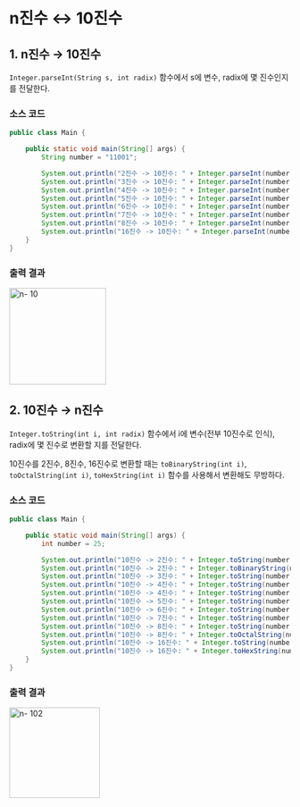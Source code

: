 # n진수 ↔ 10진수

## 1. n진수 → 10진수
`Integer.parseInt(String s, int radix)` 함수에서 s에 변수, radix에 몇 진수인지를 전달한다.

### 소스 코드
```java
public class Main {

    public static void main(String[] args) {
        String number = "11001";

        System.out.println("2진수 -> 10진수: " + Integer.parseInt(number, 2));
        System.out.println("3진수 -> 10진수: " + Integer.parseInt(number, 3));
        System.out.println("4진수 -> 10진수: " + Integer.parseInt(number, 4));
        System.out.println("5진수 -> 10진수: " + Integer.parseInt(number, 5));
        System.out.println("6진수 -> 10진수: " + Integer.parseInt(number, 6));
        System.out.println("7진수 -> 10진수: " + Integer.parseInt(number, 7));
        System.out.println("8진수 -> 10진수: " + Integer.parseInt(number, 8));
        System.out.println("16진수 -> 10진수: " + Integer.parseInt(number, 16));
    }
}
```

### 출력 결과
<img width="173" alt="n- 10" src="https://user-images.githubusercontent.com/62989828/212836511-06dda9b8-55cc-411f-a106-ec1476508245.png">

## 2. 10진수 → n진수
`Integer.toString(int i, int radix)` 함수에서 i에 변수(전부 10진수로 인식), radix에 몇 진수로 변환할 지를 전달한다.

10진수를 2진수, 8진수, 16진수로 변환할 때는 `toBinaryString(int i)`, `toOctalString(int i)`, `toHexString(int i)` 함수를 사용해서 변환해도 무방하다.

### 소스 코드
```java
public class Main {

    public static void main(String[] args) { 
        int number = 25;

        System.out.println("10진수 -> 2진수: " + Integer.toString(number, 2));
        System.out.println("10진수 -> 2진수: " + Integer.toBinaryString(number));
        System.out.println("10진수 -> 3진수: " + Integer.toString(number, 3));
        System.out.println("10진수 -> 4진수: " + Integer.toString(number, 4));
        System.out.println("10진수 -> 4진수: " + Integer.toString(number, 4));
        System.out.println("10진수 -> 5진수: " + Integer.toString(number, 5));
        System.out.println("10진수 -> 6진수: " + Integer.toString(number, 6));
        System.out.println("10진수 -> 7진수: " + Integer.toString(number, 7));
        System.out.println("10진수 -> 8진수: " + Integer.toString(number, 8));
        System.out.println("10진수 -> 8진수: " + Integer.toOctalString(number));
        System.out.println("10진수 -> 16진수: " + Integer.toString(number, 16));
        System.out.println("10진수 -> 16진수: " + Integer.toHexString(number));
    }
}
```

### 출력 결과
<img width="162" alt="n- 102" src="https://user-images.githubusercontent.com/62989828/212836564-d913e9f1-c95d-4b4e-83e2-7dad608e686d.png">
